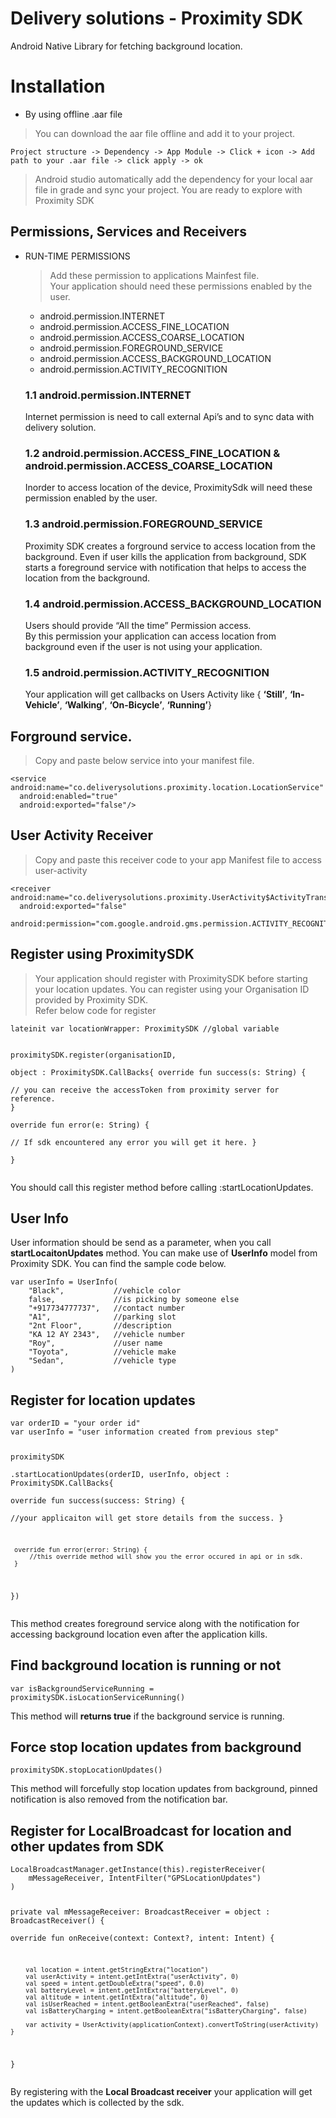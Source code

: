 <!DOCTYPE html>
<html>

<head>
  <meta charset="utf-8">
  <meta name="viewport" content="width=device-width, initial-scale=1.0">
  
  <link rel="stylesheet" href="https://stackedit.io/style.css" />
</head>

<body class="stackedit">
  <div class="stackedit__html"><h1 id="delivery-solutions---proximity-sdk">Delivery solutions - Proximity SDK</h1>
<p>Android Native Library for fetching background location.</p>
<h1 id="installation">Installation</h1>
<ul>
<li>By using offline .aar file</li>
</ul>
<blockquote>
<p>You can download the aar file offline and add it to your project.</p>
</blockquote>
<pre><code>Project structure -&gt; Dependency -&gt; App Module -&gt; Click + icon -&gt; Add path to your .aar file -&gt; click apply -&gt; ok
</code></pre>
<blockquote>
<p>Android studio automatically add the dependency for your local aar file in grade and sync your project. You are ready to explore with Proximity SDK</p>
</blockquote>
<h2 id="permissions-services-and-receivers">Permissions, Services and Receivers</h2>
<ul>
<li>
<p>RUN-TIME PERMISSIONS</p>
<blockquote>
<p>Add these permission to applications Mainfest file.<br>
Your application should need these permissions enabled by the user.</p>
</blockquote>
<ul>
<li>android.permission.INTERNET</li>
<li>android.permission.ACCESS_FINE_LOCATION</li>
<li>android.permission.ACCESS_COARSE_LOCATION</li>
<li>android.permission.FOREGROUND_SERVICE</li>
<li>android.permission.ACCESS_BACKGROUND_LOCATION</li>
<li>android.permission.ACTIVITY_RECOGNITION</li>
</ul>
<h3 id="android.permission.internet">1.1 android.permission.INTERNET</h3>
<p>Internet permission is need to call external Api’s and to sync data with delivery solution.</p>
<h3 id="android.permission.access_fine_location--android.permission.access_coarse_location">1.2 android.permission.ACCESS_FINE_LOCATION &amp; android.permission.ACCESS_COARSE_LOCATION</h3>
<p>Inorder to access location of the device, ProximitySdk will need these permission enabled by the user.</p>
<h3 id="android.permission.foreground_service">1.3 android.permission.FOREGROUND_SERVICE</h3>
<p>Proximity SDK creates a forground service to access location from the background. Even if user kills the application from background, SDK starts a foreground service with notification that helps to access the location from the background.</p>
<h3 id="android.permission.access_background_location">1.4 android.permission.ACCESS_BACKGROUND_LOCATION</h3>
<p>Users should provide “All the time” Permission access.<br>
By this permission your application can access location from background even if the user is not using your application.</p>
<h3 id="android.permission.activity_recognition">1.5 android.permission.ACTIVITY_RECOGNITION</h3>
<p>Your application will get callbacks on Users Activity like { <strong>‘Still’</strong>,   <strong>‘In-Vehicle’</strong>, <strong>‘Walking’</strong>, <strong>‘On-Bicycle’</strong>, <strong>‘Running’</strong>}</p>
</li>
</ul>
<h2 id="forground-service.">Forground service.</h2>
<blockquote>
<p>Copy and paste below service into your manifest file.</p>
</blockquote>
<pre><code>&lt;service android:name="co.deliverysolutions.proximity.location.LocationService"  
  android:enabled="true"  
  android:exported="false"/&gt;
</code></pre>
<h2 id="user-activity-receiver">User Activity Receiver</h2>
<blockquote>
<p>Copy and paste this receiver code to your app Manifest file to access user-activity</p>
</blockquote>
<pre><code>&lt;receiver android:name="co.deliverysolutions.proximity.UserActivity$ActivityTransitionReceiver"  
  android:exported="false"  
 android:permission="com.google.android.gms.permission.ACTIVITY_RECOGNITION"/&gt;
</code></pre>
<h2 id="register-using-proximitysdk">Register using ProximitySDK</h2>
<blockquote>
<p>Your application should register with ProximitySDK before starting your location updates. You can register using your Organisation ID provided by Proximity SDK.<br>
Refer below code for register</p>
</blockquote>
<pre><code>lateinit var locationWrapper: ProximitySDK //global variable

proximitySDK.register(organisationID,  
 object : ProximitySDK.CallBacks{ 
       override fun success(s: String) {  
	          // you can receive the accessToken from proximity server for reference.
	      }  
       override fun error(e: String) {  
              // If sdk encountered any error you will get it here.
          }  
  }
</code></pre>
<p>You should call this register method before calling :startLocationUpdates.</p>
<h2 id="user-info">User Info</h2>
<p>User information should be send as a parameter, when you call <strong>startLocaitonUpdates</strong> method. You can make use of <strong>UserInfo</strong> model from Proximity SDK. You can find the sample code below.</p>
<pre><code>var userInfo = UserInfo(  
    "Black",           //vehicle color  
    false,             //is picking by someone else  
    "+917734777737",   //contact number  
    "A1",              //parking slot  
    "2nt Floor",       //description  
    "KA 12 AY 2343",   //vehicle number  
    "Roy",             //user name  
    "Toyota",          //vehicle make  
    "Sedan",           //vehicle type  
)
</code></pre>
<h2 id="register-for-location-updates">Register for location updates</h2>
<pre><code>var orderID = "your order id"
var userInfo = "user information created from previous step"

proximitySDK  
  .startLocationUpdates(orderID, userInfo, object : ProximitySDK.CallBacks{  
     override fun success(success: String) {  
         //your applicaiton will get store details from the success.
     }  
  
     override fun error(error: String) {  
         //this override method will show you the error occured in api or in sdk.  
     }  
  
})
</code></pre>
<p>This method creates foreground service along with the notification for accessing background location even after the application kills.</p>
<h2 id="find-background-location-is-running-or-not">Find background location is running or not</h2>
<pre><code>var isBackgroundServiceRunning = proximitySDK.isLocationServiceRunning()
</code></pre>
<p>This method will <strong>returns true</strong> if the background service is running.</p>
<h2 id="force-stop-location-updates-from-background">Force stop location updates from background</h2>
<pre><code>proximitySDK.stopLocationUpdates()
</code></pre>
<p>This method will forcefully stop location updates from background, pinned notification is also removed from the notification bar.</p>
<h2 id="register-for-localbroadcast-for-location-and-other-updates-from-sdk">Register for LocalBroadcast for location and other updates from SDK</h2>
<pre><code>LocalBroadcastManager.getInstance(this).registerReceiver(  
    mMessageReceiver, IntentFilter("GPSLocationUpdates")  
)

private val mMessageReceiver: BroadcastReceiver = object : BroadcastReceiver() {  
    override fun onReceive(context: Context?, intent: Intent) {  
  
        val location = intent.getStringExtra("location")  
        val userActivity = intent.getIntExtra("userActivity", 0)  
        val speed = intent.getDoubleExtra("speed", 0.0)  
        val batteryLevel = intent.getIntExtra("batteryLevel", 0)  
        val altitude = intent.getIntExtra("altitude", 0)  
        val isUserReached = intent.getBooleanExtra("userReached", false)  
        val isBatteryCharging = intent.getBooleanExtra("isBatteryCharging", false)  
  
        var activity = UserActivity(applicationContext).convertToString(userActivity)  
    }  
}
</code></pre>
<p>By registering with the <strong>Local Broadcast receiver</strong> your application will get the updates which is collected by the sdk.</p>
</div>
</body>

</html>
